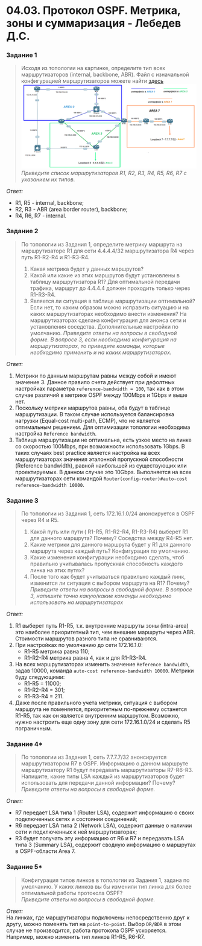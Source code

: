 # 04.03. Протокол OSPF. Метрика, зоны и суммаризация - Лебедев Д.С.
### Задание 1
> Исходя из топологии на картинке, определите тип всех маршрутизаторов (internal, backbone, ABR).
> Файл с изначальной конфигурацией маршрутизаторов можете найти [здесь](_attachments/0403-00-00_homework_4_3_routers_config.md)  
>  ![](_attachments/0403-00-00.png)  
> *Приведите список маршрутизаторов R1, R2, R3, R4, R5, R6, R7 c указанием их типов.*

*Ответ:*  
- R1, R5 - internal, backbone;
- R2, R3 - ABR (area border router), backbone;
- R4, R6, R7 - internal.
### Задание 2
> По топологии из Задания 1, определите метрику маршрута на маршрутизаторе R1 для сети 4.4.4.4/32 маршрутизатора R4 через путь R1-R2-R4 и R1-R3-R4.  
> 1. Какая метрика будет у данных маршрутов?
> 2. Какой или какие из этих маршрутов будут установлены в таблицу маршрутизатора R1? Для оптимальной передачи трафика, маршрут до 4.4.4.4 должен проходить только через R1-R3-R4.
> 3. Является ли ситуация в таблице маршрутизации оптимальной? Если нет, то каким образом можно исправить ситуацию и на каких маршрутизаторах необходимо внести изменения? На маршрутизаторах сделана конфигурация для анонса сети и установления соседства. Дополнительные настройки по умолчанию.
> *Приведите ответы на вопросы в свободной форме. В вопросе 3, если необходима конфигурация на маршрутизаторах, то приведите команды, которые необходимо применить и на каких маршрутизаторах.*

*Ответ:*  
1.  Метрики по данным маршрутам равны между собой и имеют значение 3. Данное правило счета действует при дефолтных настройках параметра `reference-bandwidth = 100`, так как в этом случае различий в метрике OSPF между 100Mbps и 1Gbps и выше нет.
2. Поскольку метрики маршрутов равны, оба будут в таблице маршрутизации. В таком случае используется балансировка нагрузки (Equal-cost multi-path, ECMP), что не является оптимальным решением. Для оптимизации топологии необходима настройка `Reference bandwidth`.
3. Таблица маршрутизации не оптимальна, есть узкое место на линке со скоростью 100Mbps, при возможности использовать 1Gbps. В таких случаях best practice является настройка на всех маршрутизаторах значения эталонной пропускной способности (Reference bandwidth), равной наибольшей из существующих или проектируемых. В данном случае это 10Gbps. Выполняется на всех маршрутизаторах сети командой `Router(config-router)#auto-cost reference-bandwidth 10000`.
### Задание 3
> По топологии из Задания 1, сеть 172.16.1.0/24 анонсируется в OSPF через R4 и R5.  
> 1. Какой путь или пути ( R1-R5, R1-R2-R4, R1-R3-R4) выберет R1 для данного маршрута? Почему? Соседства между R4-R5 нет.
> 2. Какие метрики для данного маршрута будет у R1 для данного маршрута через каждый путь? Конфигурация по умолчанию.
> 3. Какие изменения конфигурации необходимо сделать, чтоб правильно учитывалась пропускная способность каждого линка на этих путях?
> 4. После того как будет учитываться правильно каждый линк, изменится ли ситуация с выбором маршрута на R1? Почему?
> *Приведите ответы на вопросы в свободной форме. В вопросе 3, напишите точно какую/какие команды необходимо использовать на маршрутизаторах*

*Ответ:*  
1. R1 выберет путь R1-R5, т.к. внутренние маршруты зоны (intra-area) это наиболее приоритетный тип, чем внешние маршруты через ABR. Стоимости маршрутов разного типа не сравниваются.
2. При настройках по умолчанию до сети 172.16.1.0:
   - R1-R5 метрика равна 110;
   - R1-R2-R4 метрика равна 4, как и для R1-R3-R4.
3. На всех маршрутизаторах изменить значение `Reference bandwidth`, задав 10000, команда `auto-cost reference-bandwidth 10000`. Метрики буду следующими:
   - R1-R5 = 11000;
   - R1-R2-R4 = 301;
   - R1-R3-R4 = 211.
4. Даже после правильного учета метрики, ситуация с выбором маршрута не поменяется, приоритетным по-прежнему останется R1-R5, так как он является внутренним маршрутом. Возможно, нужно настроить еще одну зону для сети 172.16.1.0/24 и сделать R5 пограничным.
### Задание 4*
> По топологии из Задания 1, сеть 7.7.7.7/32 анонсируется маршрутизатором R7 в OSPF. Информацию о данном маршруте маршрутизатору R1 будут передавать маршрутизаторы R7-R6-R3. Напишите, какие типы LSA каждый из маршрутизаторов будет использовать для передачи данной информации? Почему?  
> *Приведите ответы на вопросы в свободной форме.*

*Ответ:*  
- R7 передает LSA типа 1 (Router LSA), содержит информацию о своих подключенных сетях и состоянии соединений;
- R6 передает LSA типа 2 (Network LSA), содержит данные о наличии сети и подключенных к ней маршрутизаторах;
- R3 будет получать эту информацию от R6 и R7 и передавать LSA типа 3 (Summary LSA), содержит сводную информацию о маршрутах в OSPF-области Area 7.
### Задание 5*
> Конфигурация типов линков в топологии из Задания 1, задана по умолчанию. У каких линков вы бы изменили тип линка для более оптимальной работы протокола OSPF?  
> *Приведите ответы на вопросы в свободной форме.*

*Ответ:*  
На линках, где маршрутизаторы подключены непосредственно друг к другу, можно поменять тип на `point-to-point`. Выбор `DR/BDR` в этом случае не производится, работа протокола OSPF ускоряется. Например, можно изменить тип линков R1-R5, R6-R7.
